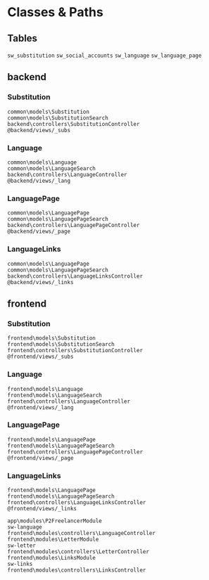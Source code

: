 # Classes & Paths

## Tables

`sw_substitution`
`sw_social_accounts`
`sw_language`
`sw_language_page`

## backend

### Substitution

```
common\models\Substitution
common\models\SubstitutionSearch
backend\controllers\SubstitutionController
@backend/views/_subs
```

### Language

```
common\models\Language
common\models\LanguageSearch
backend\controllers\LanguageController
@backend/views/_lang
```

### LanguagePage

```
common\models\LanguagePage
common\models\LanguagePageSearch
backend\controllers\LanguagePageController
@backend/views/_page
```

### LanguageLinks

```
common\models\LanguagePage
common\models\LanguagePageSearch
backend\controllers\LanguageLinksController
@backend/views/_links
```

## frontend

### Substitution

```
frontend\models\Substitution
frontend\models\SubstitutionSearch
frontend\controllers\SubstitutionController
@frontend/views/_subs
```

### Language

```
frontend\models\Language
frontend\models\LanguageSearch
frontend\controllers\LanguageController
@frontend/views/_lang
```

### LanguagePage

```
frontend\models\LanguagePage
frontend\models\LanguagePageSearch
frontend\controllers\LanguagePageController
@frontend/views/_page
```

### LanguageLinks

```
frontend\models\LanguagePage
frontend\models\LanguagePageSearch
frontend\controllers\LanguageLinksController
@frontend/views/_links
```

```
app\modules\P2FreelancerModule
sw-language
frontend\modules\controllers\LanguageController
frontend\modules\LetterModule
sw-letter
frontend\modules\controllers\LetterController
frontend\modules\LinksModule
sw-links
frontend\modules\controllers\LinksController
```


